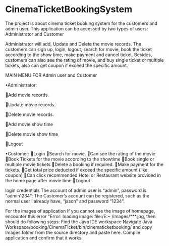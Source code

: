 # CinemaTicketBookingSystem
The project is about cinema ticket booking system for the customers and admin user. This application can be accessed by two types of users: Administrator and Customer 

Administrator will add, Update and Delete the movie records. The customers can sign up, login, logout, search for movie, book the ticket according to the show time, make payment and cancel ticket. Besides, customers can also see the rating of movie, and buy single ticket or multiple tickets, also can get coupon if exceed the specific amount.

MAIN MENU FOR Admin user and Customer 

•Administrator: 

Add movie records. 

Update movie records. 

Delete movie records.

Add movie show time

Delete movie show time

Logout 

•Customer: 
Login 
Search for movie.
Can see the rating of the movie
Book Tickets for the movie according to the showtime
Book single or multiple movie tickets
Delete a booking if required. 
Make payment for the tickets.
Get total price deducted if exceed the specific amount (like coupon)
Can click recommended Hotel or Restaurant website provided in the home page after movie time
Logout 

login credentials
The account of admin user is “admin”, password is “admin1234”;
The Customer’s account can be registered, such as the normal user I already have, “jason” and password “1234”.

For the images of application
If you cannot see the image of homepage, encounter this error “Error: loading image: file:/E:~  /Images/***.jpg, then should do following steps:
Find the Java IDE  workspace
Navigate Java Workspace/booking/CinemaTicket/bin/cinematicketbooking/ and copy Images folder from the source directory and paste here.
Compile application and confirm that it works.

